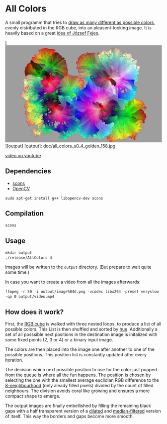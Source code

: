 All Colors
==========

A small programm that tries to [draw as many different as possible colors](http://codegolf.stackexchange.com/questions/22144/images-with-all-colors), evenly distributed in the RGB cube, into an pleasent-looking image.
It is heavily based on a great [idea of József Fejes](http://joco.name/2014/03/02/all-rgb-colors-in-one-image/).

[![(Picture missing, uh oh)](doc/all_colors_s0_4_golden_158.jpg)][output]
[output]: doc/all_colors_s0_4_golden_158.jpg

[video on youtube](https://www.youtube.com/watch?v=DJmUudaSaIo)


Dependencies
------------
- [scons](http://www.scons.org/)
- [OpenCV](http://opencv.org/)

```
sudo apt-get install g++ libopencv-dev scons
```


Compilation
-----------
```
scons
```


Usage
-----
```
mkdir output
./release/AllColors 4
```

Images will be written to the `output` directory. (But prepare to wait quite some time.)

In case you want to create a video from all the images afterwards:
```
ffmpeg -r 50 -i output/image%04d.png -vcodec libx264 -preset veryslow -qp 0 output/video.mp4
```


How does it work?
-----------------

First, the [RGB cube](http://en.wikipedia.org/wiki/RGB_color_space) is walked with three nested loops, to produce a list of all possible colors. This List is then shuffled and sorted by [hue](http://en.wikipedia.org/wiki/Hue).
Additionally a set of all posssible next positions in the destination image is initalized with some fixed points (2, 3 or 4) or a binary input image.

The colors are then placed into the image one after another to one of the possible positions. This position list is constantly updated after every iteration.

The decision which next possible position to use for the color just popped from the queue is where all the fun happens. The position is chosen by selecting the one with the smallest average euclidian RGB difference to the [8-neighbourhood](http://en.wikipedia.org/wiki/Pixel_connectivity#8-connected) (only aleady filled pixels) divided by the count of filled neighbours. The division avoids coral like growing and ensures a more compact shape to emerge.

The output images are finally embellished by filling the remaining black gaps with a half transparent version of a [dilated](http://en.wikipedia.org/wiki/Dilation_(morphology)) and [median-filtered](http://en.wikipedia.org/wiki/Median_filter) version of itself. This way the borders and gaps become more smooth.